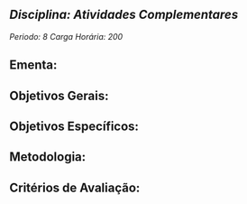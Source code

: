 ## *Disciplina: _Atividades Complementares_*
*Periodo: _8_*
*Carga Horária: _200_*
 
## Ementa:

 
## Objetivos Gerais:

 
## Objetivos Específicos:

 
## Metodologia:

 
## Critérios de Avaliação:
